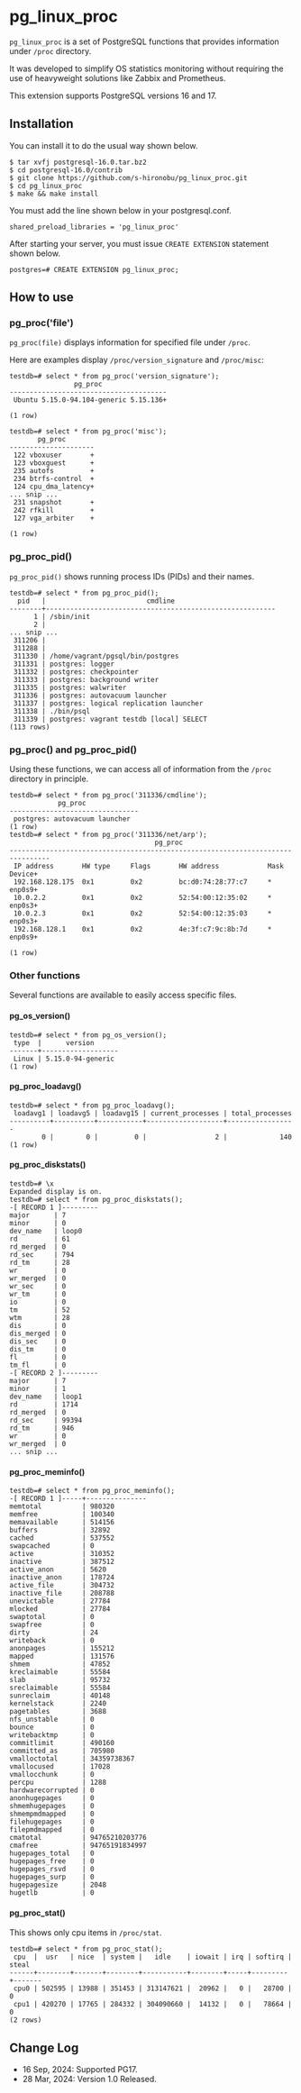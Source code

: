 # pg_linux_proc

`pg_linux_proc` is a set of PostgreSQL functions that provides information under `/proc` directory.


It was developed to simplify OS statistics monitoring without requiring the use of heavyweight solutions like Zabbix and Prometheus.

This extension supports PostgreSQL versions 16 and 17.

## Installation

You can install it to do the usual way shown below.

```
$ tar xvfj postgresql-16.0.tar.bz2
$ cd postgresql-16.0/contrib
$ git clone https://github.com/s-hironobu/pg_linux_proc.git
$ cd pg_linux_proc
$ make && make install
```

You must add the line shown below in your postgresql.conf.

```
shared_preload_libraries = 'pg_linux_proc'
```

After starting your server, you must issue `CREATE EXTENSION` statement shown below.

```
postgres=# CREATE EXTENSION pg_linux_proc;
```

## How to use

### pg_proc('file')

`pg_proc(file)` displays information for specified file under `/proc`.

Here are examples display `/proc/version_signature` and `/proc/misc`:

```
testdb=# select * from pg_proc('version_signature');
                pg_proc
---------------------------------------
 Ubuntu 5.15.0-94.104-generic 5.15.136+

(1 row)

testdb=# select * from pg_proc('misc');
       pg_proc
---------------------
 122 vboxuser       +
 123 vboxguest      +
 235 autofs         +
 234 btrfs-control  +
 124 cpu_dma_latency+
... snip ...
 231 snapshot       +
 242 rfkill         +
 127 vga_arbiter    +

(1 row)
```

### pg_proc_pid()

`pg_proc_pid()` shows running process IDs (PIDs) and their names.

```
testdb=# select * from pg_proc_pid();
  pid   |                         cmdline
--------+---------------------------------------------------------
      1 | /sbin/init
      2 |
... snip ...
 311206 |
 311288 |
 311330 | /home/vagrant/pgsql/bin/postgres
 311331 | postgres: logger
 311332 | postgres: checkpointer
 311333 | postgres: background writer
 311335 | postgres: walwriter
 311336 | postgres: autovacuum launcher
 311337 | postgres: logical replication launcher
 311338 | ./bin/psql
 311339 | postgres: vagrant testdb [local] SELECT
(113 rows)
```

### pg_proc() and pg_proc_pid()

Using these functions, we can access all of information from the `/proc` directory in principle.

```
testdb=# select * from pg_proc('311336/cmdline');
            pg_proc
--------------------------------
 postgres: autovacuum launcher
(1 row)
testdb=# select * from pg_proc('311336/net/arp');
                                    pg_proc
--------------------------------------------------------------------------------
 IP address       HW type     Flags       HW address            Mask     Device+
 192.168.128.175  0x1         0x2         bc:d0:74:28:77:c7     *        enp0s9+
 10.0.2.2         0x1         0x2         52:54:00:12:35:02     *        enp0s3+
 10.0.2.3         0x1         0x2         52:54:00:12:35:03     *        enp0s3+
 192.168.128.1    0x1         0x2         4e:3f:c7:9c:8b:7d     *        enp0s9+

(1 row)
```
### Other functions

Several functions are available to easily access specific files.

#### pg_os_version()

```
testdb=# select * from pg_os_version();
 type  |      version
-------+-------------------
 Linux | 5.15.0-94-generic
(1 row)
```

#### pg_proc_loadavg()

```
testdb=# select * from pg_proc_loadavg();
 loadavg1 | loadavg5 | loadavg15 | current_processes | total_processes
----------+----------+-----------+-------------------+-----------------
        0 |        0 |         0 |                 2 |             140
(1 row)
```
#### pg_proc_diskstats()

```
testdb=# \x
Expanded display is on.
testdb=# select * from pg_proc_diskstats();
-[ RECORD 1 ]---------
major      | 7
minor      | 0
dev_name   | loop0
rd         | 61
rd_merged  | 0
rd_sec     | 794
rd_tm      | 28
wr         | 0
wr_merged  | 0
wr_sec     | 0
wr_tm      | 0
io         | 0
tm         | 52
wtm        | 28
dis        | 0
dis_merged | 0
dis_sec    | 0
dis_tm     | 0
fl         | 0
tm_fl      | 0
-[ RECORD 2 ]---------
major      | 7
minor      | 1
dev_name   | loop1
rd         | 1714
rd_merged  | 0
rd_sec     | 99394
rd_tm      | 946
wr         | 0
wr_merged  | 0
... snip ...
```

#### pg_proc_meminfo()

```
testdb=# select * from pg_proc_meminfo();
-[ RECORD 1 ]-----+---------------
memtotal          | 980320
memfree           | 100340
memavailable      | 514156
buffers           | 32892
cached            | 537552
swapcached        | 0
active            | 310352
inactive          | 387512
active_anon       | 5620
inactive_anon     | 178724
active_file       | 304732
inactive_file     | 208788
unevictable       | 27784
mlocked           | 27784
swaptotal         | 0
swapfree          | 0
dirty             | 24
writeback         | 0
anonpages         | 155212
mapped            | 131576
shmem             | 47852
kreclaimable      | 55584
slab              | 95732
sreclaimable      | 55584
sunreclaim        | 40148
kernelstack       | 2240
pagetables        | 3688
nfs_unstable      | 0
bounce            | 0
writebacktmp      | 0
commitlimit       | 490160
committed_as      | 705980
vmalloctotal      | 34359738367
vmallocused       | 17028
vmallocchunk      | 0
percpu            | 1288
hardwarecorrupted | 0
anonhugepages     | 0
shmemhugepages    | 0
shmempmdmapped    | 0
filehugepages     | 0
filepmdmapped     | 0
cmatotal          | 94765210203776
cmafree           | 94765191834997
hugepages_total   | 0
hugepages_free    | 0
hugepages_rsvd    | 0
hugepages_surp    | 0
hugepagesize      | 2048
hugetlb           | 0

```

#### pg_proc_stat()

This shows only cpu items in `/proc/stat`.

```
testdb=# select * from pg_proc_stat();
 cpu  |  usr   | nice  | system |   idle    | iowait | irq | softirq | steal
------+--------+-------+--------+-----------+--------+-----+---------+-------
 cpu0 | 502595 | 13988 | 351453 | 313147621 |  20962 |   0 |   28700 |     0
 cpu1 | 420270 | 17765 | 284332 | 304090660 |  14132 |   0 |   78664 |     0
(2 rows)
```


## Change Log
 - 16 Sep, 2024: Supported PG17.
 - 28 Mar, 2024: Version 1.0 Released.
